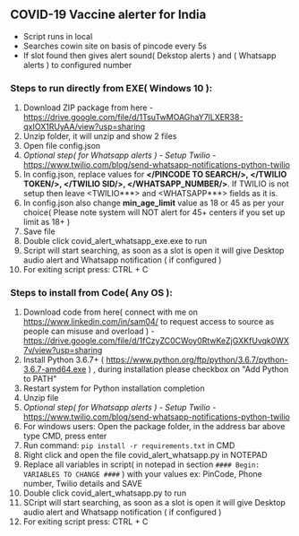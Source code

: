 ## **COVID-19 Vaccine alerter for India**
- Script runs in local
- Searches cowin site on basis of pincode every 5s
- If slot found then gives alert sound( Dekstop alerts ) and  ( Whatsapp alerts ) to configured number

### Steps to run directly from EXE( Windows 10 ):
1. Download ZIP package from here - https://drive.google.com/file/d/1TsuTwMOAGhaY7lLXER38-qxIOX1RUyAA/view?usp=sharing
2. Unzip folder, it will unzip and show 2 files
3. Open file config.json
4. *Optional step( for Whatsapp alerts ) - Setup Twilio* - https://www.twilio.com/blog/send-whatsapp-notifications-python-twilio
5. In config.json, replace values for **</PINCODE TO SEARCH/>, </TWILIO TOKEN/>, </TWILIO SID/>, </WHATSAPP_NUMBER/>**. If TWILIO is not setup then leave <TWILIO***> and <WHATSAPP***> fields as it is.
6. In config.json also change **min_age_limit** value as 18 or 45 as per your choice( Please note system will NOT alert for 45+ centers if you set up limit as 18+ )
7. Save file
8. Double click covid_alert_whatsapp_exe.exe to run
9. Script will start searching, as soon as a slot is open it will give Desktop audio alert and Whatsapp notification ( if configured )
10. For exiting script press: CTRL + C

### Steps to install from Code( Any OS ):
1. Download code from here( connect with me on https://www.linkedin.com/in/sam04/ to request access to source as people can misuse and overload ) -  https://drive.google.com/file/d/1fCzyZC0CWoy0RtwKeZjGXKfUvqk0WX7v/view?usp=sharing
2. Install Python 3.6.7+ ( https://www.python.org/ftp/python/3.6.7/python-3.6.7-amd64.exe ) , during installation please checkbox on "Add Python to PATH"
3. Restart system for Python installation completion
4. Unzip file
5. *Optional step( for Whatsapp alerts ) - Setup Twilio* - https://www.twilio.com/blog/send-whatsapp-notifications-python-twilio
6. For windows users: Open the package folder, in the address bar above type CMD, press enter
7. Run command: ```pip install -r requirements.txt``` in CMD
8. Right click and open the file covid_alert_whatsapp.py in NOTEPAD
9. Replace all variables in script( in notepad in section ```#### Begin: VARIABLES TO CHANGE ####``` ) with your values ex: PinCode, Phone number, Twilio details and SAVE
10. Double click covid_alert_whatsapp.py to run
11. SCript will start searching, as soon as a slot is open it will give Desktop audio alert and Whatsapp notification ( if configured )
12. For exiting script press: CTRL + C
